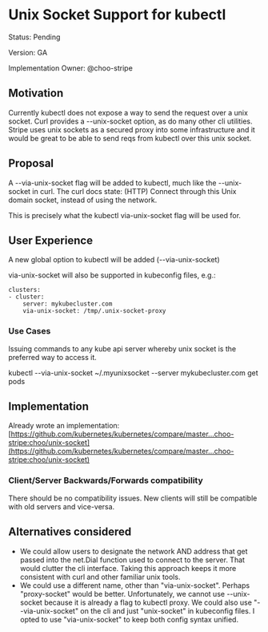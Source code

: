 # Unix Socket Support for kubectl

Status: Pending

Version: GA

Implementation Owner: @choo-stripe

## Motivation

Currently kubectl does not expose a way to send the request over a unix socket. Curl provides a --unix-socket option, as do many other cli utilities. Stripe uses unix sockets as a secured proxy into some infrastructure and it would be great to be able to send reqs from kubectl over this unix socket.

## Proposal


A --via-unix-socket flag will be added to kubectl, much like the --unix-socket in curl. The curl docs state:
(HTTP) Connect through this Unix domain socket, instead of using the network.

This is precisely what the kubectl via-unix-socket flag will be used for.

## User Experience

A new global option to kubectl will be added (--via-unix-socket)

via-unix-socket will also be supported in kubeconfig files, e.g.:

    clusters:
    - cluster:
        server: mykubecluster.com
        via-unix-socket: /tmp/.unix-socket-proxy

### Use Cases

Issuing commands to any kube api server whereby unix socket is the preferred way to access it.

kubectl --via-unix-socket ~/.myunixsocket --server mykubecluster.com get pods

## Implementation

Already wrote an implementation:
[https://github.com/kubernetes/kubernetes/compare/master...choo-stripe:choo/unix-socket](https://github.com/kubernetes/kubernetes/compare/master...choo-stripe:choo/unix-socket)

### Client/Server Backwards/Forwards compatibility

There should be no compatibility issues. New clients will still be compatible with old servers and vice-versa.

## Alternatives considered

- We could allow users to designate the network AND address that get passed into the net.Dial function used to connect to the server. That would clutter the cli interface. Taking this approach keeps it more consistent with curl and other familiar unix tools.
- We could use a different name, other than "via-unix-socket". Perhaps "proxy-socket" would be better. Unfortunately, we cannot use --unix-socket because it is already a flag to kubectl proxy. We could also use "--via-unix-socket" on the cli and just "unix-socket" in kubeconfig files. I opted to use "via-unix-socket" to keep both config syntax unified.
